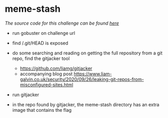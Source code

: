 # meme-stash
*The source code for this challenge can be found [here](https://github.com/karma9874/My-CTF-Challenges/tree/main/DarkCON-ctf/Web/Meme-Stash)*


- run gobuster on challenge url
- find /.git/HEAD is exposed
- do some searching and reading on getting the full repository from a git repo, find the gitjacker tool
    - https://github.com/liamg/gitjacker
    - accompanying blog post https://www.liam-galvin.co.uk/security/2020/09/26/leaking-git-repos-from-misconfigured-sites.html

- run gitjacker 
- in the repo found by gitjacker, the meme-stash directory has an extra image that contains the flag